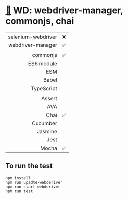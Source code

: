 # [:honeybee:](https://github.com/xgirma/e2e_test_recipes/tree/master/configuration/wd) WD: webdriver-manager, commonjs, chai

|   |  |
|---:|:---|
| selenium-webdriver | :x: |
| webdriver-manager | :white_check_mark: |
|   |   |
| commonjs  | :white_check_mark: |
| ES6 module  |  |
| ESM  |  |
| Babel  |  |
| TypeScript  |  |
|   |   |
| Assert  |  |
| AVA  |  |
| Chai  | :white_check_mark:  |
| Cucumber  | |
| Jasmine  |  | 
| Jest  |  | 
| Mocha  | :white_check_mark: |

## To run the test

    npm install
    npm run upadte-webderiver
    npm run start-webderiver
    npm run test
